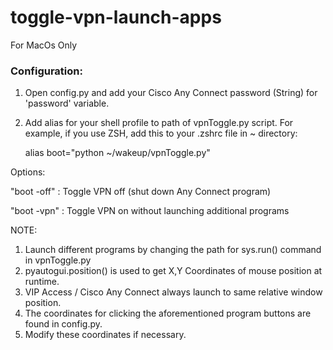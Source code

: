 # toggle-vpn-launch-apps

For MacOs Only


### Configuration:

1. Open config.py and add your Cisco Any Connect password (String) for 'password' variable.
2. Add alias for your shell profile to path of vpnToggle.py script. 
   For example, if you use ZSH, add this to your .zshrc file in ~ directory:
   
    alias boot="python ~/wakeup/vpnToggle.py"

Options:

"boot -off"   :     Toggle VPN off (shut down Any Connect program)

"boot -vpn"   :     Toggle VPN on without launching additional programs
    

NOTE:

1. Launch different programs by changing the path for sys.run() command in vpnToggle.py
2. pyautogui.position() is used to get X,Y Coordinates of mouse position at runtime. 
3. VIP Access / Cisco Any Connect always launch to same relative window position. 
4. The coordinates for clicking the aforementioned program buttons are found in config.py.
5. Modify these coordinates if necessary. 
